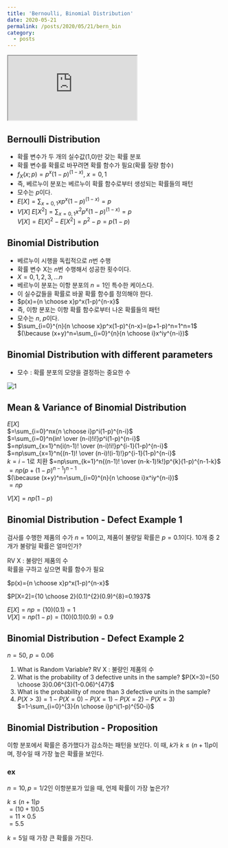 ```yaml
---
title: 'Bernoulli, Binomial Distribution'
date: 2020-05-21
permalink: /posts/2020/05/21/bern_bin
category:
  - posts
---
```


<iframe src="https://www.youtube.com/embed/fP_udxUJez8"> </iframe>  

## Bernoulli Distribution
- 확률 변수가 두 개의 실수값(1,0)만 갖는 확률 분포
- 확률 변수를 확률로 바꾸려면 확률 함수가 필요(확률 질량 함수)
- $f_X(x;p)=p^x(1-p)^{(1-x)},\; x=0,1$
- 즉, 베르누이 분포는 베르누이 확률 함수로부터 생성되는 확률들의 패턴
- 모수는 $p$이다.
- $E[X]=\sum_{x=0,1} xp^x(1-p)^{(1-x)}=p$
- $V[X]$
$E[X^2]=\sum_{x=0,1} x^2p^x(1-p)^{(1-x)}=p$  
$V[X]=E[X]^2-E[X^2]=p^2-p=p(1-p)$  

## Binomial Distribution
- 베르누이 시행을 독립적으로 $n$번 수행
- 확률 변수 X는 $n$번 수행해서 성공한 횟수이다.
- $X=0,1,2,3,...n$
- 베르누이 분포는 이항 분포의 $n=1$인 특수한 케이스다.
- 이 실수값들을 확률로 바꿀 확률 함수를 정의해야 한다.
- $p(x)={n \choose x}p^x(1-p)^{n-x}$
- 즉, 이항 분포는 이항 확률 함수로부터 나온 확률들의 패턴
- 모수는 $n$, $p$이다.
- $\sum_{i=0}^{n}{n \choose x}p^x(1-p)^{n-x}=(p+1-p)^n=1^n=1$
$(\because (x+y)^n=\sum_{i=0}^{n}{n \choose i}x^iy^{n-i})$  

## Binomial Distribution with different parameters
- 모수 : 확률 분포의 모양을 결정하는 중요한 수

![1](https://user-images.githubusercontent.com/26649034/82673486-e92ade80-9c7c-11ea-80c2-783030e73242.png)

## Mean & Variance of Binomial Distribution
$E[X]$  
$=\sum_{i=0}^nx{n \choose i}p^i(1-p)^{n-i}$  
$=\sum_{i=0}^n{in! \over (n-i)!i!}p^i(1-p)^{n-i}$  
$=np\sum_{x=1}^n{i(n-1)! \over (n-i)!i!}p^{i-1}(1-p)^{n-i}$
$=np\sum_{x=1}^n{(n-1)! \over (n-i)!(i-1)!}p^{i-1}(1-p)^{n-i}$  
$k=i-1$로 치환
$=np\sum_{k=1}^n{(n-1)! \over (n-k-1)!k!}p^{k}(1-p)^{n-1-k}$  
$=np(p+(1-p)^{n-1})^{n-1}$  
$(\because (x+y)^n=\sum_{i=0}^{n}{n \choose i}x^iy^{n-i})$  
$=np$  

$V[X]=np(1-p)$

## Binomial Distribution - Defect Example 1
검사를 수행한 제품의 수가 $n=10$이고, 제품이 불량일 확률은 $p=0.1$이다. 10개 중 2개가 불량일 확률은 얼마인가?

RV X : 불량인 제품의 수  
확률을 구하고 싶으면 확률 함수가 필요  

$p(x)={n \choose x}p^x(1-p)^{n-x}$  

$P[X=2]={10 \choose 2}(0.1)^{2}(0.9)^{8}=0.1937$  

$E[X]=np=(10)(0.1)=1$  
$V[X]=np(1-p)=(10)(0.1)(0.9)=0.9$  

## Binomial Distribution - Defect Example 2
$n=50$, $p=0.06$  
1. What is Random Variable?
RV X : 불량인 제품의 수
2. What is the probability of 3 defective units in the sample?
$P(X=3)={50 \choose 3}0.06^{3}(1-0.06)^{47}$
3. What is the probability of more than 3 defective units in the sample?
4. $P(X>3)=1-P(X=0)-P(X=1)-P(X=2)-P(X=3)$  
$=1-\sum_{i=0}^{3}{n \choose i}p^i(1-p)^{50-i}$  

## Binomial Distribution - Proposition
이항 분포에서 확률은 증가했다가 감소하는 패턴을 보인다. 이 때, $k$가 $k\le(n+1)p$이며, 정수일 때 가장 높은 확률을 보인다.

### ex
$n=10, p=1/2$인 이항분포가 있을 때, 언제 확률이 가장 높은가?

$k\le (n+1)p$  
$=(10+1)0.5$  
$=11\times 0.5$  
$=5.5$  

$k=5$일 때 가장 큰 확률을 가진다.
